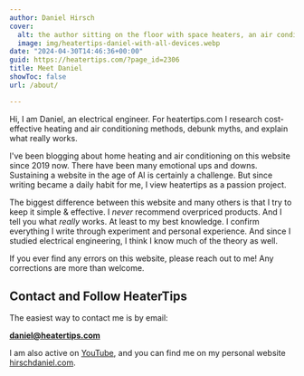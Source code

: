 ```yaml
---
author: Daniel Hirsch
cover:
  alt: the author sitting on the floor with space heaters, an air conditioner, a fan, and an air purifier
  image: img/heatertips-daniel-with-all-devices.webp
date: "2024-04-30T14:46:36+00:00"
guid: https://heatertips.com/?page_id=2306
title: Meet Daniel
showToc: false
url: /about/

---
```

Hi, I am Daniel, an electrical engineer. For heatertips.com I research cost-effective heating and air conditioning methods, debunk myths, and explain what really works.

I've been blogging about home heating and air conditioning on this website since 2019 now. There have been many emotional ups and downs. Sustaining a website in the age of AI is certainly a challenge. But since writing became a daily habit for me, I view heatertips as a passion project.

The biggest difference between this website and many others is that I try to keep it simple & effective. I _never_ recommend overpriced products. And I tell you what _really_ works. At least to my best knowledge. I confirm everything I write through experiment and personal experience.
And since I studied electrical engineering, I think I know much of the theory as well.

If you ever find any errors on this website, please reach out to me! Any corrections are more than welcome.

## Contact and Follow HeaterTips

The easiest way to contact me is by email:

[**daniel@heatertips.com**](mailto:daniel@heatertips.com)

I am also active on [YouTube](https://www.youtube.com/@heatertips), and you can find me on my personal website [hirschdaniel.com](https://hirschdaniel.com).
